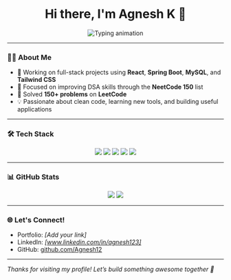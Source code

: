 <!-- Animated GitHub Profile README -->

<h1 align="center">Hi there, I'm Agnesh K 👋</h1>

<p align="center">
  <img src="https://readme-typing-svg.demolab.com?font=Fira+Code&duration=2000&pause=1000&center=true&vCenter=true&width=500&lines=Full+Stack+Developer;React+%7C+Spring+Boot+%7C+MySQL;145%2B+LeetCode+Problems+Solved;NeetCode+150+In+Progress" alt="Typing animation" />
</p>

---

### 🧑‍💻 About Me

- 🔭 Working on full-stack projects using **React**, **Spring Boot**, **MySQL**, and **Tailwind CSS**
- 🌱 Focused on improving DSA skills through the **NeetCode 150** list  
- 🧩 Solved **150+ problems** on **LeetCode**
- 💡 Passionate about clean code, learning new tools, and building useful applications

---

### 🛠 Tech Stack

<p align="center">
  <img src="https://img.shields.io/badge/Java-ED8B00?style=for-the-badge&logo=java&logoColor=white"/>
  <img src="https://img.shields.io/badge/SpringBoot-6DB33F?style=for-the-badge&logo=springboot&logoColor=white"/>
  <img src="https://img.shields.io/badge/MySQL-00758F?style=for-the-badge&logo=mysql&logoColor=white"/>
  <img src="https://img.shields.io/badge/React-20232A?style=for-the-badge&logo=react&logoColor=61DAFB"/>
  <img src="https://img.shields.io/badge/TailwindCSS-38B2AC?style=for-the-badge&logo=tailwind-css&logoColor=white"/>
</p>

---

### 📊 GitHub Stats

<p align="center">
  <img src="https://github-readme-stats.vercel.app/api?username=Agnesh12&show_icons=true&theme=tokyonight"/>
  <img src="https://streak-stats.demolab.com?user=Agnesh12&theme=tokyonight"/>
</p>


---

### 🌐 Let's Connect!

- Portfolio: *[Add your link]*  
- LinkedIn: *[www.linkedin.com/in/agnesh123]*  
- GitHub: [github.com/Agnesh12](https://github.com/Agnesh12)

---

*Thanks for visiting my profile! Let’s build something awesome together 🚀*
